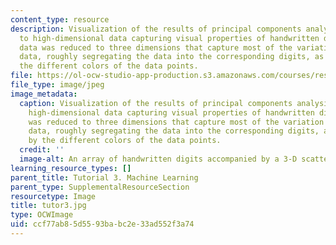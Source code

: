 ```yaml
---
content_type: resource
description: Visualization of the results of principal components analysis applied
  to high-dimensional data capturing visual properties of handwritten digits. The
  data was reduced to three dimensions that capture most of the variation in the original
  data, roughly segregating the data into the corresponding digits, as portrayed by
  the different colors of the data points.
file: https://ol-ocw-studio-app-production.s3.amazonaws.com/courses/res-9-003-brains-minds-and-machines-summer-course-summer-2015/ccf77ab85d5593babc2e33ad552f3a74_tutor3.jpg
file_type: image/jpeg
image_metadata:
  caption: Visualization of the results of principal components analysis applied to
    high-dimensional data capturing visual properties of handwritten digits. The data
    was reduced to three dimensions that capture most of the variation in the original
    data, roughly segregating the data into the corresponding digits, as portrayed
    by the different colors of the data points.
  credit: ''
  image-alt: An array of handwritten digits accompanied by a 3-D scatter plot.
learning_resource_types: []
parent_title: Tutorial 3. Machine Learning
parent_type: SupplementalResourceSection
resourcetype: Image
title: tutor3.jpg
type: OCWImage
uid: ccf77ab8-5d55-93ba-bc2e-33ad552f3a74
---
```

